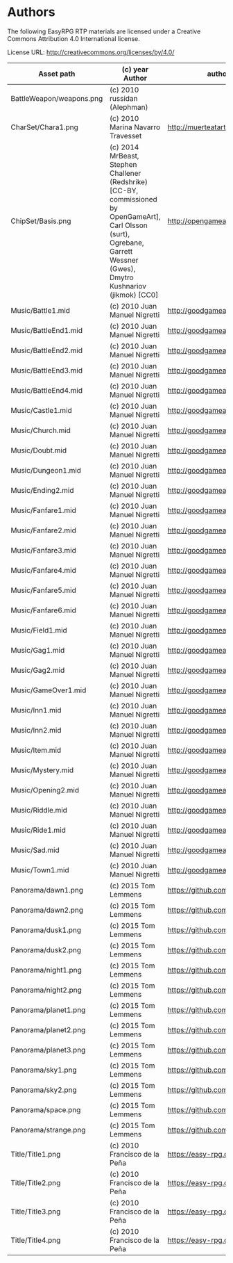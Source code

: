 Authors
=======

The following EasyRPG RTP materials are licensed under a
Creative Commons Attribution 4.0 International license.

License URL: http://creativecommons.org/licenses/by/4.0/

Asset path                  | (c) year Author                   | author URL
----------------------------|-----------------------------------|------------------------------------
BattleWeapon/weapons.png    | (c) 2010 russidan (Alephman)      |
CharSet/Chara1.png          | (c) 2010 Marina Navarro Travesset | http://muerteatartajo.blogspot.com/
ChipSet/Basis.png           | (c) 2014 MrBeast, Stephen Challener (Redshrike) [CC-BY, commissioned by OpenGameArt], Carl Olsson (surt), Ogrebane, Garrett Wessner (Gwes), Dmytro Kushnariov (jikmok) [CC0] | http://opengameart.org/
Music/Battle1.mid           | (c) 2010 Juan Manuel Nigretti     | http://goodgameaudio.com.ar/
Music/BattleEnd1.mid        | (c) 2010 Juan Manuel Nigretti     | http://goodgameaudio.com.ar/
Music/BattleEnd2.mid        | (c) 2010 Juan Manuel Nigretti     | http://goodgameaudio.com.ar/
Music/BattleEnd3.mid        | (c) 2010 Juan Manuel Nigretti     | http://goodgameaudio.com.ar/
Music/BattleEnd4.mid        | (c) 2010 Juan Manuel Nigretti     | http://goodgameaudio.com.ar/
Music/Castle1.mid           | (c) 2010 Juan Manuel Nigretti     | http://goodgameaudio.com.ar/
Music/Church.mid            | (c) 2010 Juan Manuel Nigretti     | http://goodgameaudio.com.ar/
Music/Doubt.mid             | (c) 2010 Juan Manuel Nigretti     | http://goodgameaudio.com.ar/
Music/Dungeon1.mid          | (c) 2010 Juan Manuel Nigretti     | http://goodgameaudio.com.ar/
Music/Ending2.mid           | (c) 2010 Juan Manuel Nigretti     | http://goodgameaudio.com.ar/
Music/Fanfare1.mid          | (c) 2010 Juan Manuel Nigretti     | http://goodgameaudio.com.ar/
Music/Fanfare2.mid          | (c) 2010 Juan Manuel Nigretti     | http://goodgameaudio.com.ar/
Music/Fanfare3.mid          | (c) 2010 Juan Manuel Nigretti     | http://goodgameaudio.com.ar/
Music/Fanfare4.mid          | (c) 2010 Juan Manuel Nigretti     | http://goodgameaudio.com.ar/
Music/Fanfare5.mid          | (c) 2010 Juan Manuel Nigretti     | http://goodgameaudio.com.ar/
Music/Fanfare6.mid          | (c) 2010 Juan Manuel Nigretti     | http://goodgameaudio.com.ar/
Music/Field1.mid            | (c) 2010 Juan Manuel Nigretti     | http://goodgameaudio.com.ar/
Music/Gag1.mid              | (c) 2010 Juan Manuel Nigretti     | http://goodgameaudio.com.ar/
Music/Gag2.mid              | (c) 2010 Juan Manuel Nigretti     | http://goodgameaudio.com.ar/
Music/GameOver1.mid         | (c) 2010 Juan Manuel Nigretti     | http://goodgameaudio.com.ar/
Music/Inn1.mid              | (c) 2010 Juan Manuel Nigretti     | http://goodgameaudio.com.ar/
Music/Inn2.mid              | (c) 2010 Juan Manuel Nigretti     | http://goodgameaudio.com.ar/
Music/Item.mid              | (c) 2010 Juan Manuel Nigretti     | http://goodgameaudio.com.ar/
Music/Mystery.mid           | (c) 2010 Juan Manuel Nigretti     | http://goodgameaudio.com.ar/
Music/Opening2.mid          | (c) 2010 Juan Manuel Nigretti     | http://goodgameaudio.com.ar/
Music/Riddle.mid            | (c) 2010 Juan Manuel Nigretti     | http://goodgameaudio.com.ar/
Music/Ride1.mid             | (c) 2010 Juan Manuel Nigretti     | http://goodgameaudio.com.ar/
Music/Sad.mid               | (c) 2010 Juan Manuel Nigretti     | http://goodgameaudio.com.ar/
Music/Town1.mid             | (c) 2010 Juan Manuel Nigretti     | http://goodgameaudio.com.ar/
Panorama/dawn1.png          | (c) 2015 Tom Lemmens              | https://github.com/lemtom
Panorama/dawn2.png          | (c) 2015 Tom Lemmens              | https://github.com/lemtom
Panorama/dusk1.png          | (c) 2015 Tom Lemmens              | https://github.com/lemtom
Panorama/dusk2.png          | (c) 2015 Tom Lemmens              | https://github.com/lemtom
Panorama/night1.png         | (c) 2015 Tom Lemmens              | https://github.com/lemtom
Panorama/night2.png         | (c) 2015 Tom Lemmens              | https://github.com/lemtom
Panorama/planet1.png        | (c) 2015 Tom Lemmens              | https://github.com/lemtom
Panorama/planet2.png        | (c) 2015 Tom Lemmens              | https://github.com/lemtom
Panorama/planet3.png        | (c) 2015 Tom Lemmens              | https://github.com/lemtom
Panorama/sky1.png           | (c) 2015 Tom Lemmens              | https://github.com/lemtom
Panorama/sky2.png           | (c) 2015 Tom Lemmens              | https://github.com/lemtom
Panorama/space.png          | (c) 2015 Tom Lemmens              | https://github.com/lemtom
Panorama/strange.png        | (c) 2015 Tom Lemmens              | https://github.com/lemtom
Title/Title1.png            | (c) 2010 Francisco de la Peña     | https://easy-rpg.org/
Title/Title2.png            | (c) 2010 Francisco de la Peña     | https://easy-rpg.org/
Title/Title3.png            | (c) 2010 Francisco de la Peña     | https://easy-rpg.org/
Title/Title4.png            | (c) 2010 Francisco de la Peña     | https://easy-rpg.org/
